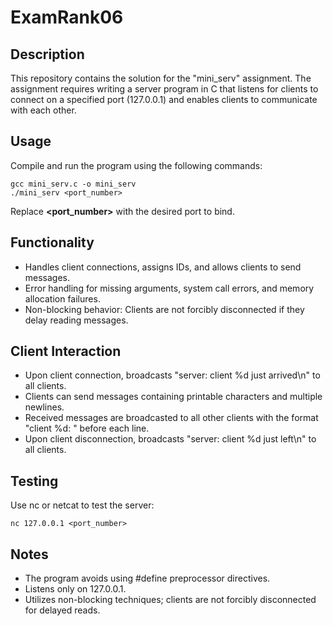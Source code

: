 # ExamRank06

## Description
This repository contains the solution for the "mini_serv" assignment. The assignment requires writing a server program in C that listens for clients to connect on a specified port (127.0.0.1) and enables clients to communicate with each other.

## Usage
Compile and run the program using the following commands:
```
gcc mini_serv.c -o mini_serv
./mini_serv <port_number>
```
Replace **<port_number>** with the desired port to bind.

## Functionality

- Handles client connections, assigns IDs, and allows clients to send messages.
- Error handling for missing arguments, system call errors, and memory allocation failures.
- Non-blocking behavior: Clients are not forcibly disconnected if they delay reading messages.

## Client Interaction

- Upon client connection, broadcasts "server: client %d just arrived\n" to all clients.
- Clients can send messages containing printable characters and multiple newlines.
- Received messages are broadcasted to all other clients with the format "client %d: " before each line.
- Upon client disconnection, broadcasts "server: client %d just left\n" to all clients.

## Testing
Use nc or netcat to test the server:
```
nc 127.0.0.1 <port_number>
```

## Notes
- The program avoids using #define preprocessor directives.
- Listens only on 127.0.0.1.
- Utilizes non-blocking techniques; clients are not forcibly disconnected for delayed reads.
